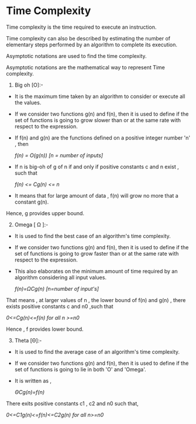 # Time Complexity

Time complexity is the time required to execute an instruction.

Time complexity can also be described by estimating the number of elementary steps performed by an algorithm to complete its execution.

Asymptotic notations are used to find the time complexity.

Asymptotic notations are the mathematical way to represent Time complexity.

 1) Big oh [O]:-

* It is the maximum time taken by an algorithm to consider or execute all the values.
* If we consider two functions g(n) and f(n), then it is used to define if the set of functions is going to grow slower than or at the same rate with respect to the expression.
* If f(n) and g(n) are the functions defined on a positive integer number 'n' , then

    *f(n) = O(g(n))  [n = number of inputs]*

* If n is big-oh of g of n if and only if positive constants c and n exist , such that

    *f(n) <= Cg(n) <= n*

* It means that for large amount of data , f(n) will grow no more that a constant g(n).

Hence, g provides upper bound.


2) Omega [ Ω ]:-

* It is used to find the best case of an algorithm's time complexity.

* If we consider two functions g(n) and f(n), then it is used to define if the set of functions is going to grow faster than or at the same rate with respect to the expression.

* This also elaborates on the minimum amount of time required by an algorithm considering all input values.

    *f(n)=ΩCg(n)    [n=number of input's]*

That means , at larger values of n , the lower bound of f(n) and g(n) , there exists positive constants c and n0 ,such that

*0<=Cg(n)<=f(n)     for all n >=n0*

Hence , f provides lower bound.

3) Theta [Θ]:-

* It is used to find the average case of an algorithm's time complexity.

* If we consider two functions g(n) and f(n), then it is used to define if the set of functions is going to lie in both 'O' and 'Omega'.

* It is written as ,

    *ΘCg(n)=f(n)*

There exits positive constants c1 , c2 and n0 such that,

*0<=C1g(n)<=f(n)<=C2g(n)    for all n>=n0*
